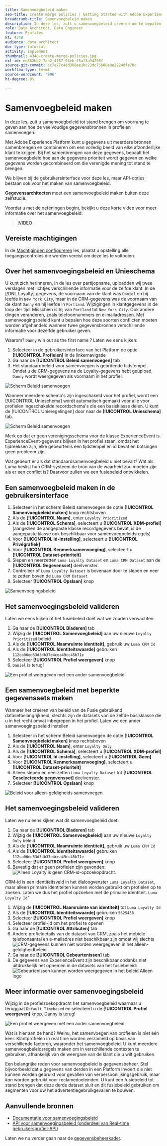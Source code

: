 ```yaml
---
title: Samenvoegbeleid maken
seo-title: Create merge policies | Getting Started with Adobe Experience Platform for Data Architects and Data Engineers
breadcrumb-title: Samenvoegbeleid maken
description: In deze les, zult u samenvoegbeleid creëren om te bepalen hoe de gegevens in profielen samenvoegen.
role: Data Architect, Data Engineer
feature: Profiles
kt: 4348
audience: data architect
doc-type: tutorial
activity: implement
thumbnail: 4348-create-merge-policies.jpg
exl-id: ec862bb2-7aa2-4157-94eb-f5af3a94295f
source-git-commit: cc7a77c4dd380ae1bc23dc75608e8e2224dfe78c
workflow-type: tm+mt
source-wordcount: '996'
ht-degree: 0%

---
```


# Samenvoegbeleid maken

<!--20 min-->

In deze les, zult u samenvoegbeleid tot stand brengen om voorrang te geven aan hoe de veelvoudige gegevensbronnen in profielen samenvoegen.

Met Adobe Experience Platform kunt u gegevens uit meerdere bronnen samenbrengen en combineren om een volledig beeld van elke afzonderlijke klant te krijgen. Bij het samenbrengen van deze gegevens, bepaalt het samenvoegbeleid hoe aan de gegevens prioriteit wordt gegeven en welke gegevens worden gecombineerd om die verenigde mening tot stand te brengen.

We blijven bij de gebruikersinterface voor deze les, maar API-opties bestaan ook voor het maken van samenvoegbeleid.

**Gegevensarchitecten** moet een samenvoegbeleid maken buiten deze zelfstudie.

Voordat u met de oefeningen begint, bekijkt u deze korte video voor meer informatie over het samenvoegbeleid:
>[!VIDEO](https://video.tv.adobe.com/v/330433?quality=12&learn=on)

## Vereiste machtigingen

In de [Machtigingen configureren](configure-permissions.md) les, plaatst u opstelling alle toegangscontroles die worden vereist om deze les te voltooien.

<!--* Permission items **[!UICONTROL Profile Management]** > **[!UICONTROL View Merge Policies]** and **[!UICONTROL Manage Merge Policies]**
* Permission item **[!UICONTROL Profile Management]** > **[!UICONTROL View Profiles]** and **[!UICONTROL Manage Profiles]**
* Permission item **[!UICONTROL Sandboxes]** > `Luma Tutorial`
* User-role access to the `Luma Tutorial Platform` product profile
-->

## Over het samenvoegingsbeleid en Unieschema

U kunt zich herinneren, in de les over partijopname, uploadden wij twee verslagen met lichtjes verschillende informatie voor de zelfde klant. In de [!DNL Loyalty] gegevens, de voornaam van de klant was `Daniel` en hij leefde in `New York City`, maar in de CRM-gegevens was de voornaam van de klant `Danny` en hij leefde in `Portland`. Wijzigingen in klantgegevens in de loop der tijd. Misschien is hij van `Portland` tot `New York City`. Ook andere dingen veranderen, zoals telefoonnummers en e-mailadressen. Met samenvoegingsbeleid kunt u bepalen hoe deze soorten conflicten moeten worden afgehandeld wanneer twee gegevensbronnen verschillende informatie voor dezelfde gebruiker geven.

Waarom? `Danny` win out as the first name ? Laten we eens kijken:

1. Selecteer in de gebruikersinterface van het Platform de optie **[!UICONTROL Profielen]** in de linkernavigatie
1. Ga naar de **[!UICONTROL Beleid samenvoegen]** tab
1. Het standaardbeleid voor samenvoegen is geordende tijdstempel. Omdat u de CRM-gegevens na de Loyalty-gegevens hebt geüpload, `Danny` wordt weergegeven als voornaam in het profiel:

![Scherm Beleid samenvoegen](assets/mergepolicies-default.png)

Wanneer meerdere schema&#39;s zijn ingeschakeld voor het profiel, wordt een [!UICONTROL Unieschema] wordt automatisch gemaakt voor alle voor profielen ingeschakelde recordschema&#39;s die een basisklasse delen. U kunt de [!UICONTROL Unieregelingen] door naar de **[!UICONTROL Unieschema]** tab.

![Scherm Beleid samenvoegen](assets/mergepolicies-unionSchema.png)

Merk op dat er geen verenigingsschema voor de klasse ExperienceEvent is. ExperienceEvent-gegevens blijven in het profiel staan, omdat het tijdreeksen zijn, elke gebeurtenis een tijdstempel en id bevat en botsingen geen probleem zijn.

Wat gebeurt er als dat standaardsamenvoegbeleid u niet bevalt? Wat als Luma beslist hun CRM-systeem de bron van de waarheid zou moeten zijn als er een conflict is? Daarvoor zullen we een fusiebeleid ontwikkelen.

## Een samenvoegbeleid maken in de gebruikersinterface

1. Selecteer in het scherm Beleid samenvoegen de optie **[!UICONTROL Samenvoegbeleid maken]** knop rechtsboven
1. Als de **[!UICONTROL Naam]**, enter `Loyalty Prioritized`
1. Als de **[!UICONTROL Schema]**, selecteert u **[!UICONTROL XDM-profiel]** (aangezien de aangepaste klasse recordgegevens bevat, is de aangepaste klasse ook beschikbaar voor samenvoegbeleidsregels)
1. Voor **[!UICONTROL Id-instelling]**, selecteert u **[!UICONTROL Privégrafiek]**
1. Voor **[!UICONTROL Kenmerksamenvoeging]**, selecteert u **[!UICONTROL Dataset-prioriteit]**
1. Slepen en neerzetten `Luma Loyalty Dataset` en `Luma CRM Dataset` aan de **[!UICONTROL Gegevensset]** deelvenster.
1. Controleer of `Luma Loyalty Dataset` is bovenaan door te slepen en neer te zetten boven de `Luma CRM Dataset`
1. Selecteer **[!UICONTROL Opslaan]** knop
<!--do i need to explain Private Graph? Is that GA?-->
![Samenvoegingsbeleid](assets/mergepolicies-newPolicy.png)

## Het samenvoegingsbeleid valideren

Laten we eens kijken of het fusiebeleid doet wat we zouden verwachten:

1. Ga naar de **[!UICONTROL Bladeren]** tab
1. Wijzig de **[!UICONTROL Samenvoegbeleid]** aan uw nieuwe `Loyalty Prioritized` beleid
1. Als de **[!UICONTROL Naamruimte identiteit]**, gebruik uw `Luma CRM Id`
1. Als de **[!UICONTROL Identiteitswaarde]** gebruiken `112ca06ed53d3db37e4cea49cc45b71e`
1. Selecteer **[!UICONTROL Profiel weergeven]** knop
1. `Daniel` is terug!

![Een profiel weergeven met een ander samenvoegbeleid](assets/mergepolicies-lookupProfileWithMergePolicy.png)

## Een samenvoegbeleid met beperkte gegevenssets maken

Wanneer het creëren van beleid van de Fusie gebruikend datasetbelangrijkheid, slechts zijn de datasets van de zelfde basisklasse die u in het recht omvat inbegrepen in het profiel. Laten we een ander samenvoegingsbeleid instellen

1. Selecteer in het scherm Beleid samenvoegen de optie **[!UICONTROL Samenvoegbeleid maken]** knop rechtsboven
1. Als de **[!UICONTROL Naam]**, enter  `Loyalty Only`
1. Als de **[!UICONTROL Schema]**, selecteert u **[!UICONTROL XDM-profiel]**
1. Voor **[!UICONTROL Id-instelling]**, selecteert u **[!UICONTROL Geen]**
1. Voor **[!UICONTROL Kenmerksamenvoeging]**, selecteert u **[!UICONTROL Dataset-prioriteit]**
1. Alleen slepen en neerzetten `Luma Loyalty Dataset` tot **[!UICONTROL Geselecteerde gegevensset]** deelvenster.
1. Selecteer **[!UICONTROL Opslaan]** knop

![Beleid voor alleen-geldigheids samenvoegen](assets/mergepolicies-loyaltyOnly.png)

## Het samenvoegingsbeleid valideren

Laten we nu eens kijken wat dit samenvoegbeleid doet:

1. Ga naar de **[!UICONTROL Bladeren]** tab
1. Wijzig de **[!UICONTROL Samenvoegbeleid]** aan uw nieuwe `Loyalty Only` beleid
1. Als de **[!UICONTROL Naamruimte identiteit]**, gebruik uw `Luma CRM Id`
1. Als de **[!UICONTROL Identiteitswaarde]** gebruiken `112ca06ed53d3db37e4cea49cc45b71e`
1. Selecteer **[!UICONTROL Profiel weergeven]** knop
1. Bevestig dat er geen profielen zijn gevonden:
   ![Alleen Loyalty is geen CRM-id-opzoekopdracht.](assets/mergepolicies-loyaltyOnly-noCrmLookup.png)

CRM-id is een identiteitsveld in het dialoogvenster `Luma Loyalty Dataset`, maar alleen primaire identiteiten kunnen worden gebruikt om profielen op te zoeken. Laten we dus het profiel opzoeken met de primaire identiteit. `Luma Loyalty Id`&quot;

1. Wijzig de **[!UICONTROL Naamruimte van identiteit]** tot `Luma Loyalty Id`
1. Als de **[!UICONTROL Identiteitswaarde]** gebruiken `5625458`
1. Selecteer **[!UICONTROL Profiel weergeven]** knop
1. Selecteer profiel-id om het profiel te openen
1. Ga naar de **[!UICONTROL Attributen]** tab
1. Andere profieldetails van de dataset van CRM, zoals het mobiele telefoonaantal en e-mailadres niet beschikbaar zijn omdat wij slechts
   ![CRM-gegevens kunnen niet worden weergegeven in het alleen-geldigheidbeleid](assets/mergepolicies-loyaltyOnly-attributes.png)
1. Ga naar de **[!UICONTROL Gebeurtenissen]** tab
1. De gegevens van ExperienceEvent zijn beschikbaar ondanks niet uitdrukkelijk het opnemen in de datasets van het fusiebeleid:
   ![Gebeurtenissen kunnen worden weergegeven in het beleid Alleen logo](assets/mergepolicies-loyaltyOnly-events.png)

## Meer informatie over samenvoegingsbeleid

Wijzig in de profielzoekopdracht het samenvoegbeleid waarnaar u teruggaat `Default Timebased` en selecteert u de **[!UICONTROL Profiel weergeven]** knop. Danny is terug!

![Een profiel weergeven met een ander samenvoegbeleid](assets/mergepolicies-backToDanny.png)

Wat is hier aan de hand? Welnu, het samenvoegen van profielen is niet één keer. Klantprofielen in real time worden verzameld op basis van verschillende factoren, waaronder het samenvoegbeleid. U kunt meerdere samenvoegbeleidsregels maken om in verschillende contexten te gebruiken, afhankelijk van de weergave van de klant die u wilt gebruiken.

Een belangrijke reden voor samenvoegbeleid is gegevensbeheer. Stel bijvoorbeeld dat u gegevens van derden in een Platform invoert die niet kunnen worden gebruikt voor gevallen van verpersoonlijkingsgebruik, maar _kan_ worden gebruikt voor reclamedoeleinden. U kunt een fusiebeleid tot stand brengen dat deze derde dataset sluit en dit fusiebeleid gebruiken om segmenten voor uw het advertentiegebruikgevallen te bouwen.

## Aanvullende bronnen

* [Documentatie voor samenvoegingsbeleid](https://experienceleague.adobe.com/docs/experience-platform/profile/merge-policies/overview.html)
* [API voor samenvoegingsbeleid (onderdeel van Real-time gebruikersprofiel-API)](https://www.adobe.io/experience-platform-apis/references/profile/#tag/Merge-policies)

Laten we nu verder gaan naar de [gegevensbeheerkader](apply-data-governance-framework.md).
